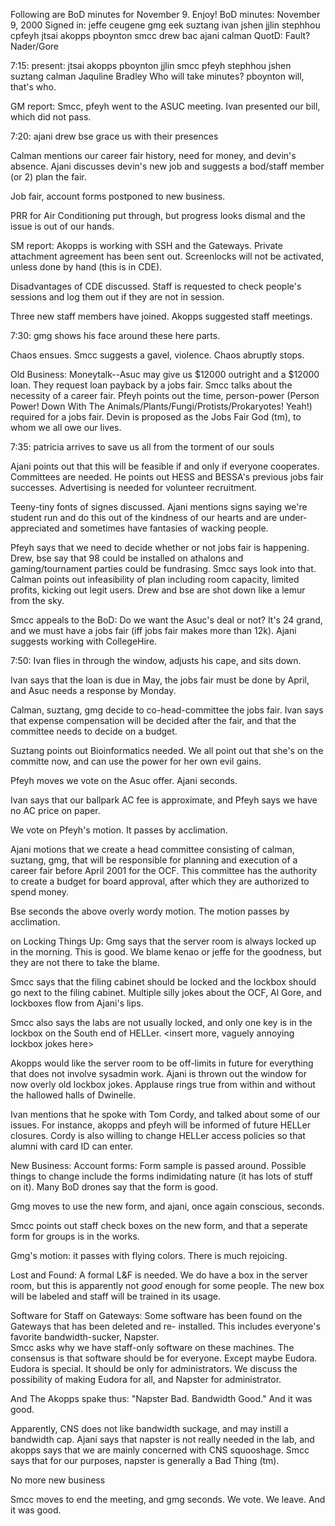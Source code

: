 Following are BoD minutes for November 9.  Enjoy!
BoD minutes:  November 9, 2000
Signed in:  jeffe ceugene gmg eek suztang ivan jshen jjlin stephhou
            cpfeyh jtsai akopps pboynton smcc drew bac ajani calman
QuotD:  Fault? Nader/Gore

7:15:  present: jtsai akopps pboynton jjlin smcc pfeyh stephhou jshen
                suztang calman Jaquline Bradley
       Who will take minutes?  pboynton will, that's who.

GM report:
Smcc, pfeyh went to the ASUC meeting.  Ivan presented our bill, which
did not pass.

7:20:  ajani drew bse grace us with their presences

Calman mentions our career fair history, need for money, and devin's 
absence.  Ajani discusses devin's new job and suggests a bod/staff 
member (or 2) plan the fair.

Job fair, account forms postponed to new business.

PRR for Air Conditioning put through, but progress looks dismal and the
issue is out of our hands.

SM report:
Akopps is working with SSH and the Gateways.  Private attachment agreement
has been sent out.  Screenlocks will not be activated, unless done by hand
(this is in CDE).  

Disadvantages of CDE discussed.  Staff is requested to check people's 
sessions and log them out if they are not in session.

Three new staff members have joined.  Akopps suggested staff meetings.

7:30:  gmg shows his face around these here parts.

Chaos ensues.  Smcc suggests a gavel, violence.  Chaos abruptly stops.

Old Business:
Moneytalk--Asuc may give us $12000 outright and a $12000 loan.  They
request loan payback by a jobs fair.  Smcc talks about the necessity of
a career fair.  Pfeyh points out the time, person-power (Person Power! 
Down With The Animals/Plants/Fungi/Protists/Prokaryotes!  Yeah!) required
for a jobs fair.  Devin is proposed as the Jobs Fair God (tm), to whom we
all owe our lives.

7:35:  patricia arrives to save us all from the torment of our souls

Ajani points out that this will be feasible if and only if everyone 
cooperates.  Committees are needed.  He points out HESS and BESSA's previous
jobs fair successes.  Advertising is needed for volunteer recruitment.

Teeny-tiny fonts of signes discussed.  Ajani mentions signs saying we're
student run and do this out of the kindness of our hearts and are under-
appreciated and sometimes have fantasies of wacking people.

Pfeyh says that we need to decide whether or not jobs fair is happening.
Drew, bse say that 98 could be installed on athalons and gaming/tournament
parties could be fundrasing.  Smcc says look into that.  Calman points out 
infeasibility of plan including room capacity, limited profits, kicking
out legit users.  Drew and bse are shot down like a lemur from the sky.

Smcc appeals to the BoD:  Do we want the Asuc's deal or not?  It's 24 grand,
and we must have a jobs fair (iff jobs fair makes more than 12k).  Ajani
suggests working with CollegeHire.  

7:50:  Ivan flies in through the window, adjusts his cape, and sits down.

Ivan says that the loan is due in May, the jobs fair must be done by April, 
and Asuc needs a response by Monday.

Calman, suztang, gmg decide to co-head-committee the jobs fair.  Ivan says
that expense compensation will be decided after the fair, and that the 
committee needs to decide on a budget.

Suztang points out Bioinformatics needed.  We all point out that she's on the
committe now, and can use the power for her own evil gains.

Pfeyh moves we vote on the Asuc offer.  Ajani seconds.

Ivan says that our ballpark AC fee is approximate, and Pfeyh says we have
no AC price on paper.

We vote on Pfeyh's motion.  It passes by acclimation.  

Ajani motions that we create a head committee consisting of calman, suztang,
gmg, that will be responsible for planning and execution of a career fair 
before April 2001 for the OCF.  This committee has the authority to create 
a budget for board approval, after which they are authorized to spend money.

Bse seconds the above overly wordy motion.  The motion passes by acclimation.

on Locking Things Up:
Gmg says that the server room is always locked up in the morning.  This is
good.  We blame kenao or jeffe for the goodness, but they are not there to
take the blame.

Smcc says that the filing cabinet should be locked and the lockbox should go
next to the filing cabinet.  Multiple silly jokes about the OCF, Al Gore, and
lockboxes flow from Ajani's lips.

Smcc also says the labs are not usually locked, and only one key is in the 
lockbox on the South end of HELLer.  <insert more, vaguely annoying lockbox
jokes here>

Akopps would like the server room to be off-limits in future for everything
that does not involve sysadmin work.  Ajani is thrown out the window for
now overly old lockbox jokes.  Applause rings true from within and without the 
hallowed halls of Dwinelle.

Ivan mentions that he spoke with Tom Cordy, and talked about some of our 
issues.  For instance, akopps and pfeyh will be informed of future 
HELLer closures.  Cordy is also willing to change HELLer access policies
so that alumni with card ID can enter.

New Business:
Account forms:
Form sample is passed around.  Possible things to change include the forms 
indimidating nature (it has lots of stuff on it).  Many BoD drones say that
the form is good.  

Gmg moves to use the new form, and ajani, once again conscious, seconds.

Smcc points out staff check boxes on the new form, and that a seperate form
for groups is in the works.

Gmg's motion:  it passes with flying colors.  There is much rejoicing.

Lost and Found:
A formal L&F is needed.  We do have a box in the server room, but this is 
apparently not *good* enough for some people.  The new box will be labeled
and staff will be trained in its usage.

Software for Staff on Gateways:
Some software has been found on the Gateways that has been deleted and re-
installed.  This includes everyone's favorite bandwidth-sucker, Napster.  
Smcc asks why we have staff-only software on these machines.  The consensus 
is that software should be for everyone.  Except maybe Eudora.  Eudora is 
special.  It should be only for administrators.  We discuss the possibility
of making Eudora for all, and Napster for administrator.

And The Akopps spake thus:  "Napster Bad.  Bandwidth Good."  And it was good.

Apparently, CNS does not like bandwidth suckage, and may instill a bandwidth
cap.  Ajani says that napster is not really needed in the lab, and akopps
says that we are mainly concerned with CNS squooshage.  Smcc says that 
for our purposes, napster is generally a Bad Thing (tm).

No more new business

Smcc moves to end the meeting, and gmg seconds.  We vote.  We leave.  And
it was good.
